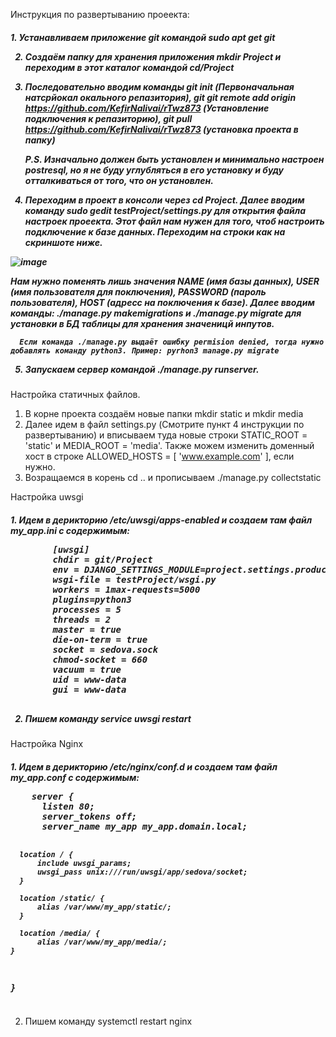Инструкция по развертыванию проеекта:
<h5>
  1. Устанавливаем приложение git командой sudo apt get git
  
  2. Создаём папку для хранения приложения mkdir Project и переходим в этот каталог командой cd/Project
  
  3. Последовательно вводим команды git init (Первоначальная натсрйокал  окального репазитория), git git remote add origin https://github.com/KefirNalivai/rTwz873 (Установление подключения к репазиторию), git pull https://github.com/KefirNalivai/rTwz873 (установка проекта в папку)
  
      P.S. Изначально должен быть установлен и минимально настроен postresql, но я не буду углубляться в его установку и буду отталкиваться от того, что он установлен.
  
  4. Переходим в проект в консоли через cd Project. Далее вводим команду sudo gedit testProject/settings.py для открытия файла настроек проеекта. Этот файл нам нужен для того, чтоб настроить подключение к базе данных. Переходим на строки как на скриншоте ниже.
  
  ![image](https://user-images.githubusercontent.com/98163662/213194464-65b0f30d-d763-4711-9ef7-e9f0bb6c8f58.png)
  
   Нам нужно поменять лишь значения NAME (имя базы данных), USER (имя пользователя для поключения), PASSWORD (пароль пользователя), HOST (адресс на поключения к базе).
   Далее вводим команды: ./manage.py makemigrations и ./manage.py migrate для установки в БД таблицы для хранения значеницй инпутов.
        
      Если команда ./manage.py выдаёт ошибку permision denied, тогда нужно добавлять команду python3. Пример: pyrhon3 manage.py migrate
      
  5. Запускаем сервер командой ./manage.py runserver.
    </h5>


Настройка статичных файлов.
  1. В корне проекта создаём новые папки mkdir static и mkdir media
  2. Далее идем в файл settings.py (Смотрите пункт 4 инструкции по развертыванию) и вписываем туда новые строки STATIC_ROOT = 'static' и MEDIA_ROOT = 'media'. Также можем изменить доменный хост в строке ALLOWED_HOSTS = [ 'www.example.com' ], если нужно.
  3. Возращаемся в корень cd .. и прописываем ./manage.py collectstatic

Настройка uwsgi
<h5>
  1. Идем в дерикторию /etc/uwsgi/apps-enabled и создаем там файл my_app.ini с содержимым:
 <i><pre>
        [uwsgi]
        chdir = git/Project
        env = DJANGO_SETTINGS_MODULE=project.settings.production
        wsgi-file = testProject/wsgi.py
        workers = 1max-requests=5000
        plugins=python3
        processes = 5
        threads = 2
        master = true
        die-on-term = true
        socket = sedova.sock
        chmod-socket = 660
        vacuum = true
        uid = www-data
        gui = www-data
        </pre>
  </i>
       
  2. Пишем команду service uwsgi restart
</h5>

Настройка Nginx
<h5>
  1. Идем в дерикторию /etc/nginx/conf.d и создаем там файл my_app.conf с содержимым:
  <i>
    <pre>
    server {
      listen 80;
      server_tokens off;
      server_name my_app my_app.domain.local;

      location / {
          include uwsgi_params;
          uwsgi_pass unix:///run/uwsgi/app/sedova/socket;
      }

      location /static/ {
          alias /var/www/my_app/static/;
      }

      location /media/ {
          alias /var/www/my_app/media/;
    }
}
    </pre>
  </i>
 </h5>

  2. Пишем команду systemctl restart nginx
